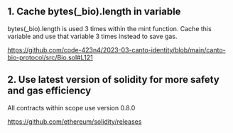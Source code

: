 ## 1. Cache bytes(_bio).length in variable

bytes(_bio).length is used 3 times within the mint function. Cache this variable and use that variable 3 times instead to save gas.

https://github.com/code-423n4/2023-03-canto-identity/blob/main/canto-bio-protocol/src/Bio.sol#L121

## 2. Use latest version of solidity for more safety and gas efficiency

All contracts within scope use version 0.8.0

https://github.com/ethereum/solidity/releases
